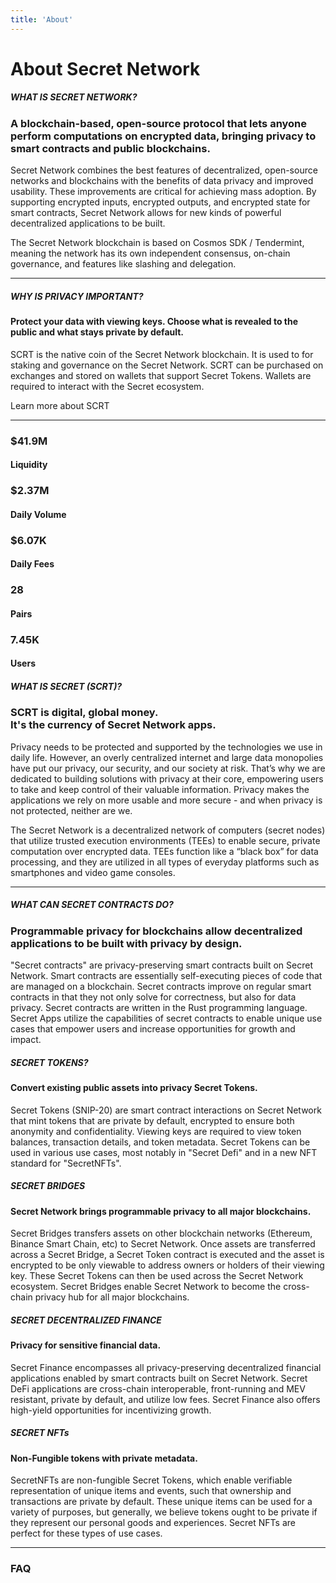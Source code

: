 ```yaml
---
title: 'About'
---
```









<!-- Page title -->
<column>
<block>
<hero-title>

# About Secret Network

</hero-title>
</block>
</column>









<!-- Intro -->
<column class="spacer-s" number="2" number-s="1" weight="left">
<block>

<card-minimal class="no-bg accent-yellow">

##### WHAT IS SECRET NETWORK?

### A blockchain-based, open-source protocol that lets anyone perform computations on encrypted data, bringing privacy to smart contracts and public blockchains.

Secret Network combines the best features of decentralized, open-source networks and blockchains with the benefits of data privacy and improved usability. These improvements are critical for achieving mass adoption. By supporting encrypted inputs, encrypted outputs, and encrypted state for smart contracts, Secret Network allows for new kinds of powerful decentralized applications to be built. 

The Secret Network blockchain is based on Cosmos SDK / Tendermint, meaning the network has its own independent consensus, on-chain governance, and features like slashing and delegation.

</card-minimal>

</block>

</column>










<!-- Etherium, Monero´s, Cosmos, SCRT Network -->
<column number="1" number-s="1">

<card-structure>

</card-structure>

</column>






<!-- separator -->
<column>
<block>

<hr class="swirl-a"/>

</block>
</column>






<!-- Privacy Important -->
<column class="color-change" number="2" number-s="1">

<block>

<card-minimal class="no-bg accent-yellow">

##### WHY IS PRIVACY IMPORTANT?


#### Protect your data with viewing keys. Choose what is revealed to the public and what stays private by default. 

SCRT is the native coin of the Secret Network blockchain. It is used to for staking and governance on the Secret Network. SCRT can be purchased on exchanges and stored on wallets that support Secret Tokens. Wallets are required to interact with the Secret ecosystem.

 <a>Learn more about SCRT</a>

</card-minimal>

</block>

<block>

<card-current-price>

</card-current-price>

</block>

</column>




<!-- separator -->
<column>
<block>

<hr class="swirl-b"/>

</block>
</column>





<!-- Cards Data -->

<column  number="5" number-m="2" number-s="1">

<block>

<card-stats class="accent-blue">

### $41.9M 

#### Liquidity

</card-stats>

</block>

<block>


<card-stats class="accent-turquoise">

### $2.37M

#### Daily Volume

</card-stats>

</block>


<block>

<card-stats class="accent-red">

### $6.07K

#### Daily Fees

</card-stats>

</block>


<block>

<card-stats class="accent-orange">

### 28

#### Pairs

</card-stats>

</block>

<block>

<card-stats class="accent-purple">

### 7.45K

#### Users

</card-stats>

</block>


</column>








<!-- What Is Secret(SCRT)? -->
<column number="2" number-s="1" weight="left">

<block>

<card-minimal class="no-bg accent-yellow">

##### WHAT IS SECRET (SCRT)?

### SCRT is digital, global money.<br>It's the currency of Secret Network apps.

Privacy needs to be protected and supported by the technologies we use in daily life. However, an overly centralized internet and large data monopolies have put our privacy, our security, and our society at risk. That’s why we are dedicated to building solutions with privacy at their core, empowering users to take and keep control of their valuable information. Privacy makes the applications we rely on more usable and more secure - and when privacy is not protected, neither are we.

The Secret Network is a decentralized network of computers (secret nodes) that utilize trusted execution environments (TEEs) to enable secure, private computation over encrypted data. TEEs function like a “black box” for data processing, and they are utilized in all types of everyday platforms such as smartphones and video game consoles.

</card-minimal>


</block>

</column>








<!-- separator -->
<column>
<block>

<hr class="swirl-d"/>

</block>
</column>







<!-- WHAT CAN SECRET CONTRACTS DO? -->
<column class="accent-green" number="2" number-s="1" weight="left">

<block>

<card-minimal class="no-bg accent-yellow">

##### WHAT CAN SECRET CONTRACTS DO?

### Programmable privacy for blockchains allow decentralized applications to be built with privacy by design.

"Secret contracts" are privacy-preserving smart contracts built on Secret Network. Smart contracts are essentially self-executing pieces of code that are managed on a blockchain. Secret contracts improve on regular smart contracts in that they not only solve for correctness, but also for data privacy. Secret contracts are written in the Rust programming language. Secret Apps utilize the capabilities of secret contracts to enable unique use cases that empower users and increase opportunities for growth and impact.

</card-minimal>

</block>

</column>




<!--SCRT Details -->

<column class="accent-green" number="2" number-s="1">

<block>

<card-minimal class="no-bg accent-orange">

##### SECRET TOKENS?

#### Convert existing public assets into privacy Secret Tokens.

Secret Tokens (SNIP-20) are smart contract interactions on Secret Network that mint tokens that are private by default, encrypted to ensure both anonymity and confidentiality. Viewing keys are required to view token balances, transaction details, and token metadata. Secret Tokens can be used in various use cases, most notably in "Secret Defi" and in a new NFT standard for "SecretNFTs".

</card-minimal>

</block>



<block>

<card-minimal class="no-bg accent-turquoise">

##### SECRET BRIDGES

#### Secret Network brings programmable privacy to all major blockchains.

Secret Bridges transfers assets on other blockchain networks (Ethereum, Binance Smart Chain, etc) to Secret Network. Once assets are transferred across a Secret Bridge, a Secret Token contract is executed and the asset is encrypted to be only viewable to address owners or holders of their viewing key. These Secret Tokens can then be used across the Secret Network ecosystem. Secret Bridges enable Secret Network to become the cross-chain privacy hub for all major blockchains.

</card-minimal>

</block>

<block>



<card-minimal class="no-bg accent-green">

##### SECRET DECENTRALIZED FINANCE

#### Privacy for sensitive financial data.

Secret Finance encompasses all privacy-preserving decentralized financial applications enabled by smart contracts built on Secret Network. Secret DeFi applications are cross-chain interoperable, front-running and MEV resistant, private by default, and utilize low fees.  Secret Finance also offers high-yield opportunities for incentivizing growth.

</card-minimal>

</block>



<block>

<card-minimal class="no-bg accent-cream">

##### SECRET NFTs

#### Non-Fungible tokens with private metadata.

SecretNFTs are non-fungible Secret Tokens, which enable verifiable representation of unique items and events, such that ownership and transactions are private by default. These unique items can be used for a variety of purposes, but generally, we believe tokens ought to be private if they represent our personal goods and experiences. Secret NFTs are perfect for these types of use cases.

</card-minimal>

</block>

</column>

<!-- End SCRT Details -->



<!-- separator -->
<column>
<block>

<hr class="swirl-e"/>

</block>
</column>







<!-- block header -->
<column id="faq">

<block>

### FAQ

</block>

</column>









<!-- FAQ -->
<column>

<block>

<faq></faq>

</block>

</column>